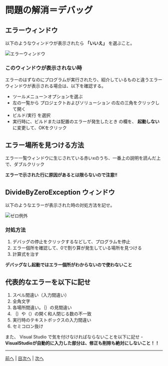 # 問題の解消＝デバッグ

## エラーウィンドウ
以下のようなウィンドウが表示されたら **「いいえ」** を選ぶこと。

![エラーウィンドウ](imgs/0300.png)

### このウィンドウが表示されない時
エラーのはずなのにプログラムが実行されたり、紹介しているものと違うエラーウィンドウが表示される場合は、以下を確認する。

- ツールメニュー＞オプションを選ぶ
- 左の一覧から プロジェクトおよびソリューション の左の三角をクリックして開く
- ビルド/実行 を選択
- 実行時に、ビルドまたは配置のエラーが発生したとき の欄を、 **起動しない** に変更して、OKをクリック


## エラー場所を見つける方法

エラー一覧ウィンドウに生じされている赤いxのうち、一番上の説明を読んだ上で、ダブルクリック

**エラーで示された行に原因があるとは限らないので注意!!**

## DivideByZeroException ウィンドウ
以下のようなエラーが表示された時の対処方法を記せ。

![ゼロ例外](imgs/0301.png)

### 対処方法
1. デバッグの停止をクリックするなどして、プログラムを停止
2. エラー個所を確認して、0で割り算が発生している場所を見つける
3. 計算式を治す

**デバッグなし起動ではエラー個所がわからないので使わないこと**

## 代表的なエラーを以下に記せ
1. スペル間違い（入力間違い）
2. 全角文字
3. 各場所間違い。｛｝の見間違い
4. ｛｝や（）の開く和人閉じる数の不一致
5. 実行時のテキストボックスの入力間違い
6. セミコロン抜け

また、 Visual Studio で気を付けなければならないことを以下に記せ
-　**VisualStudioが自動的に入力した部分は、修正も削除も絶対にしないこと！！** 

---

[前へ](README.md#%E3%83%97%E3%83%AD%E3%82%B0%E3%83%A9%E3%83%9F%E3%83%B3%E3%82%B0%E3%81%AE%E8%82%9D) | [目次へ](README.md#%E7%9B%AE%E6%AC%A1) | [次へ](04.md)
